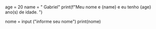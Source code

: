 age = 20
name = " Gabriel"
print(f"Meu nome e {name} e eu tenho {age} ano(s) de idade. ")






nome = input ("informe seu nome")
print(nome)
